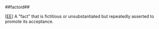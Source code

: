 ##factoid##

\[[EE](SOURCES.md#EE)\]  A "fact" that is fictitious or unsubstantiated but repeatedly asserted to promote its acceptance.
